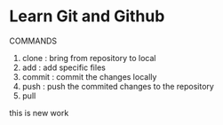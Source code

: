 # Learn Git and Github

COMMANDS
1. clone : bring from repository to local
2. add : add specific files
3. commit : commit the changes locally
4. push : push the commited changes to the repository
5. pull 


this is new work


